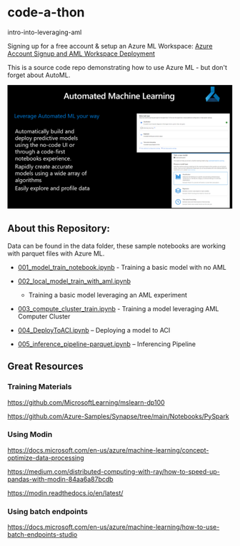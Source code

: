 code-a-thon
===========

intro-into-leveraging-aml

Signing up for a free account & setup an Azure ML Workspace: [Azure Account Signup and AML Workspace Deployment](CodeAThon.md)

This is a source code repo demonstrating how to use Azure ML - but don't forget about AutoML.  

![Graphical user interface, text Description automatically generated](media/e77c38939932afe3b27c7da9a98ee6c4.png)


About this Repository:
----------------------

Data can be found in the data folder, these sample notebooks are working with
parquet files with Azure ML.

-   [001_model_train_notebook.ipynb](001_model_train_notebook.ipynb) - Training
    a basic model with no AML

-   [002_local_model_train_with_aml.ipynb](002_local_model_train_with_aml.ipynb)

    -   Training a basic model leveraging an AML experiment

-   [003_compute_cluster_train.ipynb](003_compute_cluster_train.ipynb) -
    Training a model leveraging AML Computer Cluster

-   [004_DeployToACI.ipynb](004_DeployToACI.ipynb) – Deploying a model to ACI

-   [005_inference_pipeline-parquet.ipynb](005_inference_pipeline-parquet.ipynb)
    – Inferencing Pipeline

Great Resources
---------------

### Training Materials

<https://github.com/MicrosoftLearning/mslearn-dp100>

<https://github.com/Azure-Samples/Synapse/tree/main/Notebooks/PySpark>

### Using Modin

<https://docs.microsoft.com/en-us/azure/machine-learning/concept-optimize-data-processing>

<https://medium.com/distributed-computing-with-ray/how-to-speed-up-pandas-with-modin-84aa6a87bcdb>

<https://modin.readthedocs.io/en/latest/>

### Using batch endpoints

<https://docs.microsoft.com/en-us/azure/machine-learning/how-to-use-batch-endpoints-studio>
